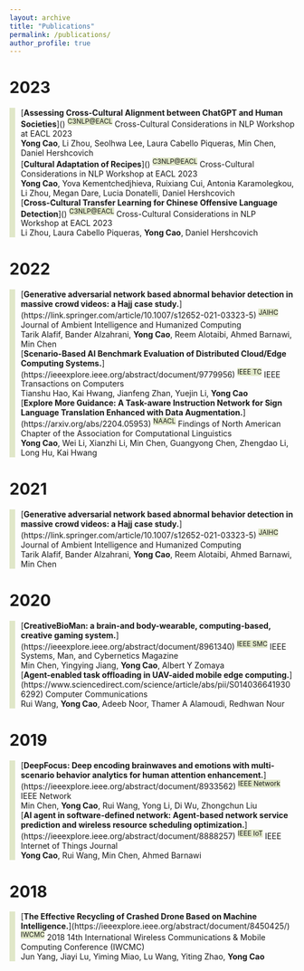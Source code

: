 ```yaml
---
layout: archive
title: "Publications"
permalink: /publications/
author_profile: true
---
```


# 2023

<div style="border-left: 10px solid #e0e7c8; padding-left: 10px;">
[<font style="margin: 0;font-weight: bold;font-style: normal;">Assessing Cross-Cultural Alignment between ChatGPT and Human Societies</font>]() <sup><font style="background: #e0e7c8">C3NLP@EACL</font></sup>      
<font style="margin: 0;font-size: 14px;">Cross-Cultural Considerations in NLP Workshop at EACL 2023<br></font>            
<font style="margin: 0;font-size: 14px;"><b>Yong Cao</b>, Li Zhou, Seolhwa Lee, Laura Cabello Piqueras, Min Chen, Daniel Hershcovich</font>         
</div>

<div style="border-left: 10px solid #e0e7c8; padding-left: 10px;">
[<font style="font-weight: bold;font-style: normal;">Cultural Adaptation of Recipes</font>]() <sup><font style="background: #e0e7c8">C3NLP@EACL</font></sup>    
<font style="font-size: 14px;">Cross-Cultural Considerations in NLP Workshop at EACL 2023<br></font>     
<font style="font-size: 14px;"><b>Yong Cao</b>, Yova Kementchedjhieva, Ruixiang Cui, Antonia Karamolegkou, Li Zhou, Megan Dare, Lucia Donatelli, Daniel Hershcovich</font>  
</div>

<div style="border-left: 10px solid #e0e7c8; padding-left: 10px;">
[<font style="font-weight: bold;font-style: normal;">Cross-Cultural Transfer Learning for Chinese Offensive Language Detection</font>]() <sup><font style="background: #e0e7c8">C3NLP@EACL</font></sup>    
<font style="font-size: 14px;">Cross-Cultural Considerations in NLP Workshop at EACL 2023<br></font>     
<font style="font-size: 14px;">Li Zhou, Laura Cabello Piqueras, <b>Yong Cao</b>, Daniel Hershcovich</font>  
</div>

# 2022

<div style="border-left: 10px solid #e0e7c8; padding-left: 10px;">
[<font style="font-weight: bold;font-style: normal;">Generative adversarial network based abnormal behavior detection in massive crowd videos: a Hajj case study.</font>](https://link.springer.com/article/10.1007/s12652-021-03323-5) <sup><font style="background: #e0e7c8">JAIHC</font></sup>    
<font style="font-size: 14px;">Journal of Ambient Intelligence and Humanized Computing<br></font>     
<font style="font-size: 14px;">Tarik Alafif, Bander Alzahrani, <b>Yong Cao</b>, Reem Alotaibi, Ahmed Barnawi, Min Chen</font>  
</div>

<div style="border-left: 10px solid #e0e7c8; padding-left: 10px;">
[<font style="font-weight: bold;font-style: normal;">Scenario-Based AI Benchmark Evaluation of Distributed Cloud/Edge Computing Systems.</font>](https://ieeexplore.ieee.org/abstract/document/9779956) <sup><font style="background: #e0e7c8">IEEE TC</font></sup>    
<font style="font-size: 14px;">IEEE Transactions on Computers<br></font>     
<font style="font-size: 14px;">Tianshu Hao, Kai Hwang, Jianfeng Zhan, Yuejin Li, <b>Yong Cao</b></font>  
</div>

<div style="border-left: 10px solid #e0e7c8; padding-left: 10px;">
[<font style="font-weight: bold;font-style: normal;">Explore More Guidance: A Task-aware Instruction Network for Sign Language Translation Enhanced with Data Augmentation.</font>](https://arxiv.org/abs/2204.05953) <sup><font style="background: #e0e7c8">NAACL</font></sup>    
<font style="font-size: 14px;">Findings of North American Chapter of the Association for Computational Linguistics<br></font>     
<font style="font-size: 14px;"><b>Yong Cao</b>, Wei Li, Xianzhi Li, Min Chen, Guangyong Chen, Zhengdao Li, Long Hu, Kai Hwang</font>  
</div>

# 2021

<div style="border-left: 10px solid #e0e7c8; padding-left: 10px;">
[<font style="font-weight: bold;font-style: normal;">Generative adversarial network based abnormal behavior detection in massive crowd videos: a Hajj case study.</font>](https://link.springer.com/article/10.1007/s12652-021-03323-5) <sup><font style="background: #e0e7c8">JAIHC</font></sup>    
<font style="font-size: 14px;">Journal of Ambient Intelligence and Humanized Computing<br></font>     
<font style="font-size: 14px;">Tarik Alafif, Bander Alzahrani, <b>Yong Cao</b>, Reem Alotaibi, Ahmed Barnawi, Min Chen</font>  
</div>

# 2020

<div style="border-left: 10px solid #e0e7c8; padding-left: 10px;">
[<font style="font-weight: bold;font-style: normal;">CreativeBioMan: a brain-and body-wearable, computing-based, creative gaming system.</font>](https://ieeexplore.ieee.org/abstract/document/8961340) <sup><font style="background: #e0e7c8">IEEE SMC</font></sup>    
<font style="font-size: 14px;">IEEE Systems, Man, and Cybernetics Magazine<br></font>     
<font style="font-size: 14px;">Min Chen, Yingying Jiang, <b>Yong Cao</b>, Albert Y Zomaya</font>  
</div>

<div style="border-left: 10px solid #e0e7c8; padding-left: 10px;">
[<font style="font-weight: bold;font-style: normal;">Agent-enabled task offloading in UAV-aided mobile edge computing.</font>](https://www.sciencedirect.com/science/article/abs/pii/S0140366419306292)    
<font style="font-size: 14px;">Computer Communications<br></font>     
<font style="font-size: 14px;">Rui Wang, <b>Yong Cao</b>, Adeeb Noor, Thamer A Alamoudi, Redhwan Nour</font>  
</div>

# 2019

<div style="border-left: 10px solid #e0e7c8; padding-left: 10px;">
[<font style="font-weight: bold;font-style: normal;">DeepFocus: Deep encoding brainwaves and emotions with multi-scenario behavior analytics for human attention enhancement.</font>](https://ieeexplore.ieee.org/abstract/document/8933562) <sup><font style="background: #e0e7c8">IEEE Network</font></sup>    
<font style="font-size: 14px;">IEEE Network<br></font>     
<font style="font-size: 14px;">Min Chen, <b>Yong Cao</b>, Rui Wang, Yong Li, Di Wu, Zhongchun Liu</font>  
</div>

<div style="border-left: 10px solid #e0e7c8; padding-left: 10px;">
[<font style="font-weight: bold;font-style: normal;">AI agent in software-defined network: Agent-based network service prediction and wireless resource scheduling optimization.</font>](https://ieeexplore.ieee.org/abstract/document/8888257) <sup><font style="background: #e0e7c8">IEEE IoT</font></sup>    
<font style="font-size: 14px;">IEEE Internet of Things Journal<br></font>     
<font style="font-size: 14px;"><b>Yong Cao</b>, Rui Wang, Min Chen, Ahmed Barnawi</font>  
</div>

# 2018

<div style="border-left: 10px solid #e0e7c8; padding-left: 10px;">
[<font style="font-weight: bold;font-style: normal;">The Effective Recycling of Crashed Drone Based on Machine Intelligence.</font>](https://ieeexplore.ieee.org/abstract/document/8450425/) <sup><font style="background: #e0e7c8">IWCMC</font></sup>    
<font style="font-size: 14px;">2018 14th International Wireless Communications & Mobile Computing Conference (IWCMC)<br></font>     
<font style="font-size: 14px;">Jun Yang, Jiayi Lu, Yiming Miao, Lu Wang, Yiting Zhao, <b>Yong Cao</b></font>  
</div>